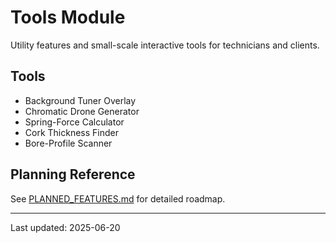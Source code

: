 # Tools Module

Utility features and small-scale interactive tools for technicians and clients.

## Tools
- Background Tuner Overlay
- Chromatic Drone Generator
- Spring-Force Calculator
- Cork Thickness Finder
- Bore-Profile Scanner

## Planning Reference
See [PLANNED_FEATURES.md](./PLANNED_FEATURES.md) for detailed roadmap.

---
Last updated: 2025-06-20